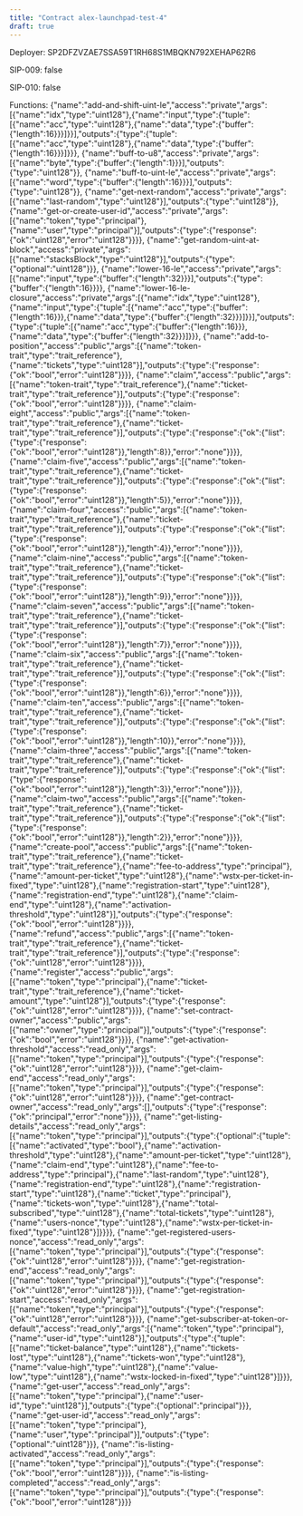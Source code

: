 ```yaml
---
title: "Contract alex-launchpad-test-4"
draft: true
---
```

Deployer: SP2DFZVZAE7SSA59T1RH68S1MBQKN792XEHAP62R6

SIP-009: false

SIP-010: false

Functions:
{"name":"add-and-shift-uint-le","access":"private","args":[{"name":"idx","type":"uint128"},{"name":"input","type":{"tuple":[{"name":"acc","type":"uint128"},{"name":"data","type":{"buffer":{"length":16}}}]}}],"outputs":{"type":{"tuple":[{"name":"acc","type":"uint128"},{"name":"data","type":{"buffer":{"length":16}}}]}}}, {"name":"buff-to-u8","access":"private","args":[{"name":"byte","type":{"buffer":{"length":1}}}],"outputs":{"type":"uint128"}}, {"name":"buff-to-uint-le","access":"private","args":[{"name":"word","type":{"buffer":{"length":16}}}],"outputs":{"type":"uint128"}}, {"name":"get-next-random","access":"private","args":[{"name":"last-random","type":"uint128"}],"outputs":{"type":"uint128"}}, {"name":"get-or-create-user-id","access":"private","args":[{"name":"token","type":"principal"},{"name":"user","type":"principal"}],"outputs":{"type":{"response":{"ok":"uint128","error":"uint128"}}}}, {"name":"get-random-uint-at-block","access":"private","args":[{"name":"stacksBlock","type":"uint128"}],"outputs":{"type":{"optional":"uint128"}}}, {"name":"lower-16-le","access":"private","args":[{"name":"input","type":{"buffer":{"length":32}}}],"outputs":{"type":{"buffer":{"length":16}}}}, {"name":"lower-16-le-closure","access":"private","args":[{"name":"idx","type":"uint128"},{"name":"input","type":{"tuple":[{"name":"acc","type":{"buffer":{"length":16}}},{"name":"data","type":{"buffer":{"length":32}}}]}}],"outputs":{"type":{"tuple":[{"name":"acc","type":{"buffer":{"length":16}}},{"name":"data","type":{"buffer":{"length":32}}}]}}}, {"name":"add-to-position","access":"public","args":[{"name":"token-trait","type":"trait_reference"},{"name":"tickets","type":"uint128"}],"outputs":{"type":{"response":{"ok":"bool","error":"uint128"}}}}, {"name":"claim","access":"public","args":[{"name":"token-trait","type":"trait_reference"},{"name":"ticket-trait","type":"trait_reference"}],"outputs":{"type":{"response":{"ok":"bool","error":"uint128"}}}}, {"name":"claim-eight","access":"public","args":[{"name":"token-trait","type":"trait_reference"},{"name":"ticket-trait","type":"trait_reference"}],"outputs":{"type":{"response":{"ok":{"list":{"type":{"response":{"ok":"bool","error":"uint128"}},"length":8}},"error":"none"}}}}, {"name":"claim-five","access":"public","args":[{"name":"token-trait","type":"trait_reference"},{"name":"ticket-trait","type":"trait_reference"}],"outputs":{"type":{"response":{"ok":{"list":{"type":{"response":{"ok":"bool","error":"uint128"}},"length":5}},"error":"none"}}}}, {"name":"claim-four","access":"public","args":[{"name":"token-trait","type":"trait_reference"},{"name":"ticket-trait","type":"trait_reference"}],"outputs":{"type":{"response":{"ok":{"list":{"type":{"response":{"ok":"bool","error":"uint128"}},"length":4}},"error":"none"}}}}, {"name":"claim-nine","access":"public","args":[{"name":"token-trait","type":"trait_reference"},{"name":"ticket-trait","type":"trait_reference"}],"outputs":{"type":{"response":{"ok":{"list":{"type":{"response":{"ok":"bool","error":"uint128"}},"length":9}},"error":"none"}}}}, {"name":"claim-seven","access":"public","args":[{"name":"token-trait","type":"trait_reference"},{"name":"ticket-trait","type":"trait_reference"}],"outputs":{"type":{"response":{"ok":{"list":{"type":{"response":{"ok":"bool","error":"uint128"}},"length":7}},"error":"none"}}}}, {"name":"claim-six","access":"public","args":[{"name":"token-trait","type":"trait_reference"},{"name":"ticket-trait","type":"trait_reference"}],"outputs":{"type":{"response":{"ok":{"list":{"type":{"response":{"ok":"bool","error":"uint128"}},"length":6}},"error":"none"}}}}, {"name":"claim-ten","access":"public","args":[{"name":"token-trait","type":"trait_reference"},{"name":"ticket-trait","type":"trait_reference"}],"outputs":{"type":{"response":{"ok":{"list":{"type":{"response":{"ok":"bool","error":"uint128"}},"length":10}},"error":"none"}}}}, {"name":"claim-three","access":"public","args":[{"name":"token-trait","type":"trait_reference"},{"name":"ticket-trait","type":"trait_reference"}],"outputs":{"type":{"response":{"ok":{"list":{"type":{"response":{"ok":"bool","error":"uint128"}},"length":3}},"error":"none"}}}}, {"name":"claim-two","access":"public","args":[{"name":"token-trait","type":"trait_reference"},{"name":"ticket-trait","type":"trait_reference"}],"outputs":{"type":{"response":{"ok":{"list":{"type":{"response":{"ok":"bool","error":"uint128"}},"length":2}},"error":"none"}}}}, {"name":"create-pool","access":"public","args":[{"name":"token-trait","type":"trait_reference"},{"name":"ticket-trait","type":"trait_reference"},{"name":"fee-to-address","type":"principal"},{"name":"amount-per-ticket","type":"uint128"},{"name":"wstx-per-ticket-in-fixed","type":"uint128"},{"name":"registration-start","type":"uint128"},{"name":"registration-end","type":"uint128"},{"name":"claim-end","type":"uint128"},{"name":"activation-threshold","type":"uint128"}],"outputs":{"type":{"response":{"ok":"bool","error":"uint128"}}}}, {"name":"refund","access":"public","args":[{"name":"token-trait","type":"trait_reference"},{"name":"ticket-trait","type":"trait_reference"}],"outputs":{"type":{"response":{"ok":"uint128","error":"uint128"}}}}, {"name":"register","access":"public","args":[{"name":"token","type":"principal"},{"name":"ticket-trait","type":"trait_reference"},{"name":"ticket-amount","type":"uint128"}],"outputs":{"type":{"response":{"ok":"uint128","error":"uint128"}}}}, {"name":"set-contract-owner","access":"public","args":[{"name":"owner","type":"principal"}],"outputs":{"type":{"response":{"ok":"bool","error":"uint128"}}}}, {"name":"get-activation-threshold","access":"read_only","args":[{"name":"token","type":"principal"}],"outputs":{"type":{"response":{"ok":"uint128","error":"uint128"}}}}, {"name":"get-claim-end","access":"read_only","args":[{"name":"token","type":"principal"}],"outputs":{"type":{"response":{"ok":"uint128","error":"uint128"}}}}, {"name":"get-contract-owner","access":"read_only","args":[],"outputs":{"type":{"response":{"ok":"principal","error":"none"}}}}, {"name":"get-listing-details","access":"read_only","args":[{"name":"token","type":"principal"}],"outputs":{"type":{"optional":{"tuple":[{"name":"activated","type":"bool"},{"name":"activation-threshold","type":"uint128"},{"name":"amount-per-ticket","type":"uint128"},{"name":"claim-end","type":"uint128"},{"name":"fee-to-address","type":"principal"},{"name":"last-random","type":"uint128"},{"name":"registration-end","type":"uint128"},{"name":"registration-start","type":"uint128"},{"name":"ticket","type":"principal"},{"name":"tickets-won","type":"uint128"},{"name":"total-subscribed","type":"uint128"},{"name":"total-tickets","type":"uint128"},{"name":"users-nonce","type":"uint128"},{"name":"wstx-per-ticket-in-fixed","type":"uint128"}]}}}}, {"name":"get-registered-users-nonce","access":"read_only","args":[{"name":"token","type":"principal"}],"outputs":{"type":{"response":{"ok":"uint128","error":"uint128"}}}}, {"name":"get-registration-end","access":"read_only","args":[{"name":"token","type":"principal"}],"outputs":{"type":{"response":{"ok":"uint128","error":"uint128"}}}}, {"name":"get-registration-start","access":"read_only","args":[{"name":"token","type":"principal"}],"outputs":{"type":{"response":{"ok":"uint128","error":"uint128"}}}}, {"name":"get-subscriber-at-token-or-default","access":"read_only","args":[{"name":"token","type":"principal"},{"name":"user-id","type":"uint128"}],"outputs":{"type":{"tuple":[{"name":"ticket-balance","type":"uint128"},{"name":"tickets-lost","type":"uint128"},{"name":"tickets-won","type":"uint128"},{"name":"value-high","type":"uint128"},{"name":"value-low","type":"uint128"},{"name":"wstx-locked-in-fixed","type":"uint128"}]}}}, {"name":"get-user","access":"read_only","args":[{"name":"token","type":"principal"},{"name":"user-id","type":"uint128"}],"outputs":{"type":{"optional":"principal"}}}, {"name":"get-user-id","access":"read_only","args":[{"name":"token","type":"principal"},{"name":"user","type":"principal"}],"outputs":{"type":{"optional":"uint128"}}}, {"name":"is-listing-activated","access":"read_only","args":[{"name":"token","type":"principal"}],"outputs":{"type":{"response":{"ok":"bool","error":"uint128"}}}}, {"name":"is-listing-completed","access":"read_only","args":[{"name":"token","type":"principal"}],"outputs":{"type":{"response":{"ok":"bool","error":"uint128"}}}}
